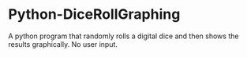 # Python-DiceRollGraphing
A python program that randomly rolls a digital dice and then shows the results graphically. No user input.

